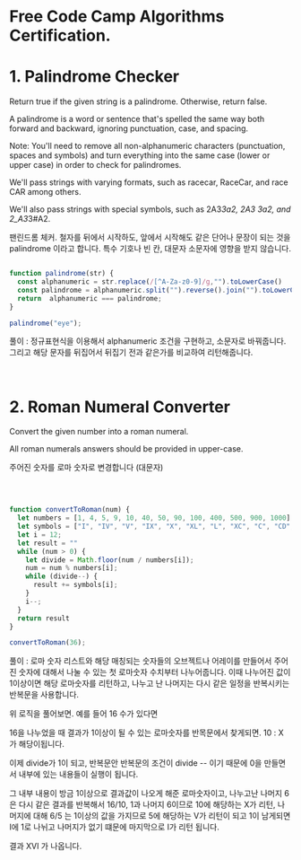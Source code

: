 # Free Code Camp Algorithms Certification.

# 1. Palindrome Checker
Return true if the given string is a palindrome. Otherwise, return false.

A palindrome is a word or sentence that's spelled the same way both forward and backward, ignoring punctuation, case, and spacing.

Note: You'll need to remove all non-alphanumeric characters (punctuation, spaces and symbols) and turn everything into the same case (lower or upper case) in order to check for palindromes.

We'll pass strings with varying formats, such as racecar, RaceCar, and race CAR among others.

We'll also pass strings with special symbols, such as 2A3*3a2, 2A3 3a2, and 2_A3*3#A2.

팬린드롬 체커. 철자를 뒤에서 시작하도, 앞에서 시작해도 같은 단어나 문장이 되는 것을 palindrome 이라고 합니다. 특수 기호나 빈 칸, 대문자 소문자에 영향을 받지 않습니다.
<br>

```javascript

function palindrome(str) {
  const alphanumeric = str.replace(/[^A-Za-z0-9]/g,"").toLowerCase()
  const palindrome = alphanumeric.split("").reverse().join("").toLowerCase()
  return  alphanumeric === palindrome;
}

palindrome("eye");

```

풀이 : 정규표현식을 이용해서 alphanumeric 조건을 구현하고, 소문자로 바꿔줍니다.
그리고 해당 문자를 뒤집어서 뒤집기 전과 같은가를 비교하여 리턴해줍니다.

<br>

# 2. Roman Numeral Converter

Convert the given number into a roman numeral.

All roman numerals answers should be provided in upper-case.

주어진 숫자를 로마 숫자로 변경합니다 (대문자)

<br>

```javascript

function convertToRoman(num) {
  let numbers = [1, 4, 5, 9, 10, 40, 50, 90, 100, 400, 500, 900, 1000];
  let symbols = ["I", "IV", "V", "IX", "X", "XL", "L", "XC", "C", "CD", "D", "CM", "M"];
  let i = 12;
  let result = ""
  while (num > 0) {
    let divide = Math.floor(num / numbers[i]);
    num = num % numbers[i];
    while (divide--) {
      result += symbols[i];
    }
    i--;
  }
  return result
}

convertToRoman(36);

```
풀이 : 로마 숫자 리스트와 해당 매칭되는 숫자들의 오브젝트나 어레이를 만들어서 
주어진 숫자에 대해서 나눌 수 있는 첫 로마숫자 수치부터 나누어줍니다. 이때 나누어진 값이 1이상이면 해당 로마숫자를 리턴하고,
나누고 난 나머지는 다시 같은 일정을 반복시키는 반복문을 사용합니다.

위 로직을 풀어보면.  예를 들어 16 수가 있다면

16을 나누었을 때 결과가 1이상이 될 수 있는 로마숫자를 반목문에서 찾게되면. 10 : X 가 해당이됩니다. 

이제 divide가 1이 되고, 반복문안 반복문의 조건이 divide -- 이기 때문에 0을 만들면서 내부에 있는 내용들이 실행이 됩니다.

그 내부 내용이 방금 1이상으로 결과값이 나오게 해준 로마숫자이고,
나누고난 나머지 6은 다시 같은 결과를 반복해서
 16/10, 1과 나머지 6이므로 10에 해당하는 X가 리턴,
 나머지에 대해 6/5 는 1이상의 값을 가지므로 5에 해당하는 V가 리턴이 되고
 1이 남게되면 I에 1로 나뉘고 나머지가 없기 떄문에 마지막으로 I가 리턴 됩니다.

 결과 XVI 가 나옵니다.

<br>

